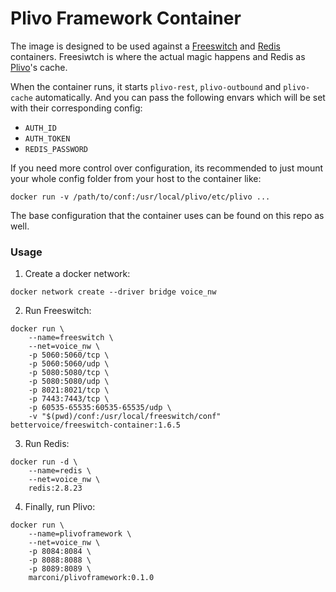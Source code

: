 # Plivo Framework Container

The image is designed to be used against a [Freeswitch](https://hub.docker.com/r/bettervoice/freeswitch-container/) and [Redis](https://hub.docker.com/_/redis/) containers. Freesiwtch is where the actual magic happens and Redis as [Plivo](https://github.com/plivo/plivoframework)'s cache.

When the container runs, it starts `plivo-rest`, `plivo-outbound` and `plivo-cache` automatically. And you can pass the following envars which will be set with their corresponding config:

- `AUTH_ID`
- `AUTH_TOKEN`
- `REDIS_PASSWORD`

If you need more control over configuration, its recommended to just mount your whole config folder from your host to the container like:

```
docker run -v /path/to/conf:/usr/local/plivo/etc/plivo ...
```

The base configuration that the container uses can be found on this repo as well.

### Usage

1. Create a docker network:

```
docker network create --driver bridge voice_nw
```

2. Run Freeswitch:

```
docker run \
	--name=freeswitch \
	--net=voice_nw \
	-p 5060:5060/tcp \
	-p 5060:5060/udp \
	-p 5080:5080/tcp \
	-p 5080:5080/udp \
	-p 8021:8021/tcp \
	-p 7443:7443/tcp \
	-p 60535-65535:60535-65535/udp \
	-v "$(pwd)/conf:/usr/local/freeswitch/conf" bettervoice/freeswitch-container:1.6.5
```

3. Run Redis:

```
docker run -d \
	--name=redis \
	--net=voice_nw \
	redis:2.8.23
```

4. Finally, run Plivo:

```
docker run \
	--name=plivoframework \
	--net=voice_nw \
	-p 8084:8084 \
	-p 8088:8088 \
	-p 8089:8089 \
	marconi/plivoframework:0.1.0
```

